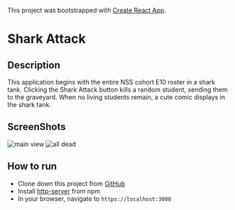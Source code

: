 This project was bootstrapped with [Create React App](https://github.com/facebook/create-react-app).

# Shark Attack 

## Description

This application begins with the entire NSS cohort E10 roster in a shark tank.  Clicking the Shark Attack button kills a random student, sending them to the graveyard. When no living students remain, a cute comic displays in the shark tank. 

## ScreenShots
![main view](https://raw.githubusercontent.com/aclai4067/shark-attack/master/screenshots/shark-attack-main.png)
![all dead](https://raw.githubusercontent.com/aclai4067/shark-attack/master/screenshots/shark-attack-no-students.png)

## How to run
* Clone down this project from [GitHub](https://github.com/aclai4067/shark-attack)
* Install [http-server](https://npmjs.com/package/http-server) from npm
* In your browser, navigate to `https://localhost:3000`
